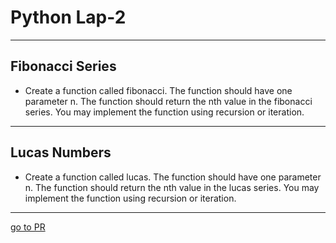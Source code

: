 # Python Lap-2

---

## Fibonacci Series

- Create a function called fibonacci. The function should have one parameter n. The function should return the nth value in the fibonacci series. You may implement the function using recursion or iteration.

---

## Lucas Numbers

- Create a function called lucas. The function should have one parameter n. The function should return the nth value in the lucas series. You may implement the function using recursion or iteration.
___

[go to PR](https://github.com/salehmmasri/math-series/pull/1)